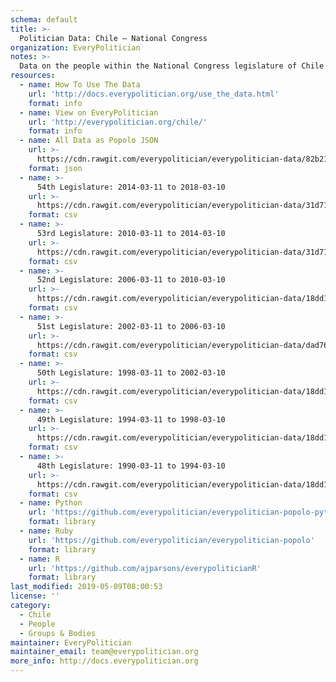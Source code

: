 ```yaml
---
schema: default
title: >-
  Politician Data: Chile — National Congress
organization: EveryPolitician
notes: >-
  Data on the people within the National Congress legislature of Chile.
resources:
  - name: How To Use The Data
    url: 'http://docs.everypolitician.org/use_the_data.html'
    format: info
  - name: View on EveryPolitician
    url: 'http://everypolitician.org/chile/'
    format: info
  - name: All Data as Popolo JSON
    url: >-
      https://cdn.rawgit.com/everypolitician/everypolitician-data/82b217e8519bd52871a754d10aaf8bd1a20e9b12/data/Chile/Deputies/ep-popolo-v1.0.json
    format: json
  - name: >-
      54th Legislature: 2014-03-11 to 2018-03-10
    url: >-
      https://cdn.rawgit.com/everypolitician/everypolitician-data/31d718a17a8572eb30b7a92b969917d1dc98c416/data/Chile/Deputies/term-8.csv
    format: csv
  - name: >-
      53rd Legislature: 2010-03-11 to 2014-03-10
    url: >-
      https://cdn.rawgit.com/everypolitician/everypolitician-data/31d718a17a8572eb30b7a92b969917d1dc98c416/data/Chile/Deputies/term-6.csv
    format: csv
  - name: >-
      52nd Legislature: 2006-03-11 to 2010-03-10
    url: >-
      https://cdn.rawgit.com/everypolitician/everypolitician-data/18dd173817c4af76e01a1cce805e948dbe913b0d/data/Chile/Deputies/term-5.csv
    format: csv
  - name: >-
      51st Legislature: 2002-03-11 to 2006-03-10
    url: >-
      https://cdn.rawgit.com/everypolitician/everypolitician-data/dad7688a951b2f7addab2d582b258ec696f95b65/data/Chile/Deputies/term-4.csv
    format: csv
  - name: >-
      50th Legislature: 1998-03-11 to 2002-03-10
    url: >-
      https://cdn.rawgit.com/everypolitician/everypolitician-data/18dd173817c4af76e01a1cce805e948dbe913b0d/data/Chile/Deputies/term-3.csv
    format: csv
  - name: >-
      49th Legislature: 1994-03-11 to 1998-03-10
    url: >-
      https://cdn.rawgit.com/everypolitician/everypolitician-data/18dd173817c4af76e01a1cce805e948dbe913b0d/data/Chile/Deputies/term-2.csv
    format: csv
  - name: >-
      48th Legislature: 1990-03-11 to 1994-03-10
    url: >-
      https://cdn.rawgit.com/everypolitician/everypolitician-data/18dd173817c4af76e01a1cce805e948dbe913b0d/data/Chile/Deputies/term-1.csv
    format: csv
  - name: Python
    url: 'https://github.com/everypolitician/everypolitician-popolo-python'
    format: library
  - name: Ruby
    url: 'https://github.com/everypolitician/everypolitician-popolo'
    format: library
  - name: R
    url: 'https://github.com/ajparsons/everypoliticianR'
    format: library
last_modified: 2019-05-09T08:00:53
license: ''
category:
  - Chile
  - People
  - Groups & Bodies
maintainer: EveryPolitician
maintainer_email: team@everypolitician.org
more_info: http://docs.everypolitician.org
---
```

